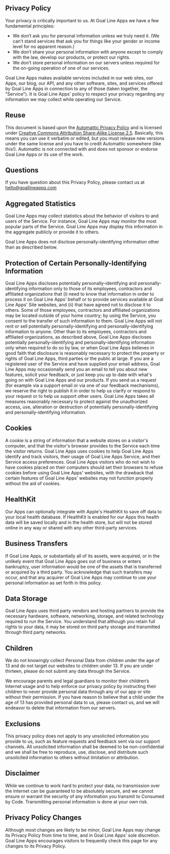 
## Privacy Policy
Your privacy is critically important to us. At Goal Line Apps we have a few fundamental principles:


* We don’t ask you for personal information unless we truly need it. (We can’t stand services that ask you for things like your gender or income level for no apparent reason.)
* We don’t share your personal information with anyone except to comply with the law, develop our products, or protect our rights.
* We don’t store personal information on our servers unless required for the on-going operation of one of our services.


Goal Line Apps makes available services included in our web sites, our Apps, our blog, our API, and any other software, sites, and services offered by Goal Line Apps in connection to any of those (taken together, the "Service"). It is Goal Line Apps' policy to respect your privacy regarding any information we may collect while operating our Service.

## Reuse
This document is based upon the <a href="https://automattic.com/privacy/">Automattic Privacy Policy</a> and is licensed under <a href="https://creativecommons.org/licenses/by-sa/2.5/">Creative Commons Attribution Share-Alike License 2.5</a>. Basically, this means you can use it verbatim or edited, but you must release new versions under the same license and you have to credit Automattic somewhere (like this!). Automattic is not connected with and does not sponsor or endorse Goal Line Apps or its use of the work.

## Questions
If you have question about this Privacy Policy, please contact us at hello@goallineapps.com

## Aggregated Statistics
Goal Line Apps may collect statistics about the behavior of visitors to and users of the Service. For instance, Goal Line Apps may monitor the most popular parts of the Service. Goal Line Apps may display this information in the aggregate publicly or provide it to others.

Goal Line Apps does not disclose personally-identifying information other than as described below.

## Protection of Certain Personally-Identifying Information
Goal Line Apps discloses potentially personally-identifying and personally-identifying information only to those of its employees, contractors and affiliated organizations that (i) need to know that information in order to process it on Goal Line Apps' behalf or to provide services available at Goal Line Apps' Site websites, and (ii) that have agreed not to disclose it to others. Some of those employees, contractors and affiliated organizations may be located outside of your home country; by using the Service, you consent to the transfer of such information to them. Goal Line Apps will not rent or sell potentially personally-identifying and personally-identifying information to anyone. Other than to its employees, contractors and affiliated organizations, as described above, Goal Line Apps discloses potentially personally-identifying and personally-identifying information only when required to do so by law, or when Goal Line Apps believes in good faith that disclosure is reasonably necessary to protect the property or rights of Goal Line Apps, third parties or the public at large. If you are a registered user of the Service and have supplied your email address, Goal Line Apps may occasionally send you an email to tell you about new features, solicit your feedback, or just keep you up to date with what's going on with Goal Line Apps and our products. If you send us a request (for example via a support email or via one of our feedback mechanisms), we reserve the right to publish it in order to help us clarify or respond to your request or to help us support other users. Goal Line Apps takes all measures reasonably necessary to protect against the unauthorized access, use, alteration or destruction of potentially personally-identifying and personally-identifying information.

## Cookies
A cookie is a string of information that a website stores on a visitor's computer, and that the visitor's browser provides to the Service each time the visitor returns. Goal Line Apps uses cookies to help Goal Line Apps identify and track visitors, their usage of Goal Line Apps Service, and their Service access preferences. Goal Line Apps visitors who do not wish to have cookies placed on their computers should set their browsers to refuse cookies before using Goal Line Apps' websites, with the drawback that certain features of Goal Line Apps' websites may not function properly without the aid of cookies.

## HealthKit
Our Apps can optionally integrate with Apple's HealthKit to save off data to your local health database. If HealthKit is enabled for our Apps this health data will be saved locally and in the health store, but will not be stored online in any way or shared with any other third-party services.

## Business Transfers
If Goal Line Apps, or substantially all of its assets, were acquired, or in the unlikely event that Goal Line Apps goes out of business or enters bankruptcy, user information would be one of the assets that is transferred or acquired by a third party. You acknowledge that such transfers may occur, and that any acquirer of Goal Line Apps may continue to use your personal information as set forth in this policy.

## Data Storage
Goal Line Apps uses third party vendors and hosting partners to provide the necessary hardware, software, networking, storage, and related technology required to run the Service. You understand that although you retain full rights to your data, it may be stored on third party storage and transmitted through third party networks.

## Children
We do not knowingly collect Personal Data from children under the age of 13 and do not target our websites to children under 13. If you are under thirteen, please do not submit any data through the Service.

We encourage parents and legal guardians to monitor their children’s Internet usage and to help enforce our privacy policy by instructing their children to never provide personal data through any of our app or site without their permission. If you have reason to believe that a child under the age of 13 has provided personal data to us, please contact us, and we will endeavor to delete that information from our servers.

## Exclusions
This privacy policy does not apply to any unsolicited information you provide to us, such as feature requests and feedback sent via our support channels. All unsolicited information shall be deemed to be non-confidential and we shall be free to reproduce, use, disclose, and distribute such unsolicited information to others without limitation or attribution.

## Disclaimer
While we continue to work hard to protect your data, no transmission over the Internet can be guaranteed to be absolutely secure, and we cannot ensure or warrant the security of any information you transmit to Consumed by Code. Transmitting personal information is done at your own risk.

## Privacy Policy Changes
Although most changes are likely to be minor, Goal Line Apps may change its Privacy Policy from time to time, and in Goal Line Apps' sole discretion. Goal Line Apps encourages visitors to frequently check this page for any changes to its Privacy Policy.